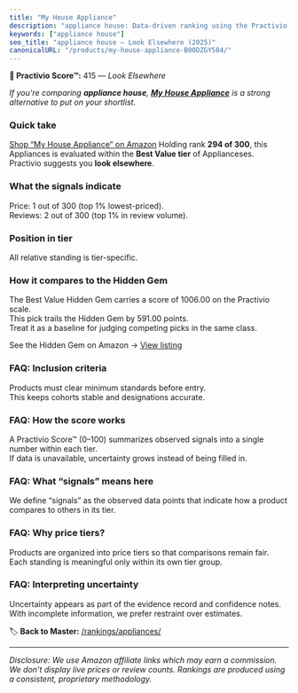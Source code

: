 ```yaml
---
title: "My House Appliance"
description: "appliance house: Data-driven ranking using the Practivio Score™. Positioned by quality, value, demand, findability, momentum."
keywords: ["appliance house"]
seo_title: "appliance house — Look Elsewhere (2025)"
canonicalURL: "/products/my-house-appliance-B00DZGY584/"
---
```


**🚫 Practivio Score™:** 415 — _Look Elsewhere_


*If you're comparing **appliance house**, **[My House Appliance](https://www.amazon.com/dp/B00DZGY584?tag=practivio-20)** is a strong alternative to put on your shortlist.*
### Quick take
[Shop “My House Appliance” on Amazon](https://www.amazon.com/dp/B00DZGY584?tag=practivio-20)
Holding rank **294 of 300**, this Appliances is evaluated within the **Best Value tier** of Applianceses.  
Practivio suggests you **look elsewhere**.

### What the signals indicate
Price: 1 out of 300 (top 1% lowest-priced).  
Reviews: 2 out of 300 (top 1% in review volume).  

### Position in tier
All relative standing is tier-specific.

### How it compares to the Hidden Gem
The Best Value Hidden Gem carries a score of 1006.00 on the Practivio scale.  
This pick trails the Hidden Gem by 591.00 points.  
Treat it as a baseline for judging competing picks in the same class.  

See the Hidden Gem on Amazon → [View listing](https://www.amazon.com/dp/B0764HS4SL?tag=practivio-20)

### FAQ: Inclusion criteria
Products must clear minimum standards before entry.  
This keeps cohorts stable and designations accurate.

### FAQ: How the score works
A Practivio Score™ (0–100) summarizes observed signals into a single number within each tier.  
If data is unavailable, uncertainty grows instead of being filled in.

### FAQ: What “signals” means here
We define “signals” as the observed data points that indicate how a product compares to others in its tier.

### FAQ: Why price tiers?
Products are organized into price tiers so that comparisons remain fair.  
Each standing is meaningful only within its own tier group.

### FAQ: Interpreting uncertainty
Uncertainty appears as part of the evidence record and confidence notes.  
With incomplete information, we prefer restraint over estimates.


🏷️ **Back to Master:** [/rankings/appliances/](/rankings/appliances/)

---
_Disclosure: We use Amazon affiliate links which may earn a commission. We don’t display live prices or review counts. Rankings are produced using a consistent, proprietary methodology._
